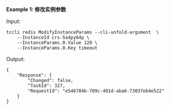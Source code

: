 **Example 1: 修改实例参数**



Input: 

```
tccli redis ModifyInstanceParams --cli-unfold-argument  \
    --InstanceId crs-5a4py64p \
    --InstanceParams.0.Value 120 \
    --InstanceParams.0.Key timeout
```

Output: 
```
{
    "Response": {
        "Changed": false,
        "TaskId": 327,
        "RequestId": "e546784b-709c-401d-aba6-73037eb4e522"
    }
}
```

